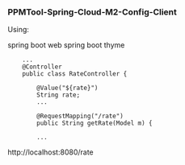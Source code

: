 ### PPMTool-Spring-Cloud-M2-Config-Client

Using:

spring boot web
spring boot thyme

```
    ...
    @Controller
    public class RateController {

        @Value("${rate}")
        String rate;
        ...

        @RequestMapping("/rate")
        public String getRate(Model m) {

        ...

```

http://localhost:8080/rate

